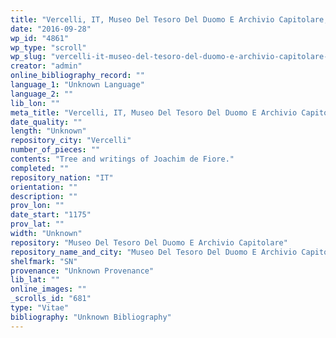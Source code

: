 ```yaml
---
title: "Vercelli, IT, Museo Del Tesoro Del Duomo E Archivio Capitolare, SN 4"
date: "2016-09-28"
wp_id: "4861"
wp_type: "scroll"
wp_slug: "vercelli-it-museo-del-tesoro-del-duomo-e-archivio-capitolare-sn-4"
creator: "admin"
online_bibliography_record: ""
language_1: "Unknown Language"
language_2: ""
lib_lon: ""
meta_title: "Vercelli, IT, Museo Del Tesoro Del Duomo E Archivio Capitolare, SN 4"
date_quality: ""
length: "Unknown"
repository_city: "Vercelli"
number_of_pieces: ""
contents: "Tree and writings of Joachim de Fiore."
completed: ""
repository_nation: "IT"
orientation: ""
description: ""
prov_lon: ""
date_start: "1175"
prov_lat: ""
width: "Unknown"
repository: "Museo Del Tesoro Del Duomo E Archivio Capitolare"
repository_name_and_city: "Museo Del Tesoro Del Duomo E Archivio Capitolare, Vercelli IT"
shelfmark: "SN"
provenance: "Unknown Provenance"
lib_lat: ""
online_images: ""
_scrolls_id: "681"
type: "Vitae"
bibliography: "Unknown Bibliography"
---
```



